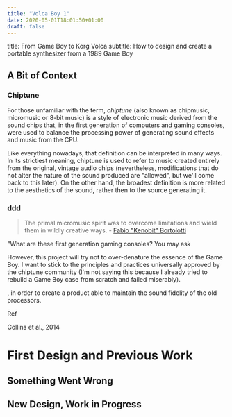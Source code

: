 ```yaml
---
title: "Volca Boy 1"
date: 2020-05-01T18:01:50+01:00
draft: false
---
```



title: From Game Boy to Korg Volca
subtitle: How to design and create a portable synthesizer from a 1989 Game Boy

## A Bit of Context

### Chiptune 

For those unfamiliar with the term, *chiptune* (also known as chipmusic, micromusic or 8-bit music) is a style of electronic music derived from the sound chips that, in the first generation of computers and gaming consoles, were used to balance the processing power of generating sound effects and music from the CPU. 

Like everything nowadays, that definition can be interpreted in many ways. In its strictiest meaning, chiptune is used to refer to music created entirely from the original, vintage audio chips (nevertheless, modifications that do not alter the nature of the sound produced are "allowed", but we'll come back to this later). On the other hand, the broadest definition is more related to the aesthetics of the sound, rather then to the source generating it.


### ddd

>The primal micromusic spirit was to overcome limitations and wield them in wildly creative ways. - [Fabio "Kenobit" Bortolotti][1]

"What are these first generation gaming consoles? You may ask

However, this project will try not to over-denature the essence of the Game Boy. I want to stick to the principles and practices universally approved by the chiptune community (I'm not saying this because I already tried to rebuild a Game Boy case from scratch and failed miserably).

, in order to create a product able to maintain the sound fidelity of the old processors.



Ref

Collins et al., 2014

[1]: <https://twitter.com/fabiobortolotti/status/1267009857850355713> "*Chiptune is dead. Here's what I think.*"

# First Design and Previous Work



## Something Went Wrong



## New Design, Work in Progress



